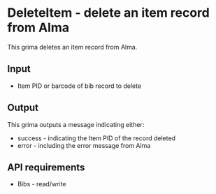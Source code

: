 # DeleteItem - delete an item record from Alma

This grima deletes an item record from Alma.

## Input
* Item PID or barcode of bib record to delete

## Output
This grima outputs a message indicating either:
* success - indicating the Item PID of the record deleted
* error - including the error message from Alma

## API requirements
* Bibs - read/write
